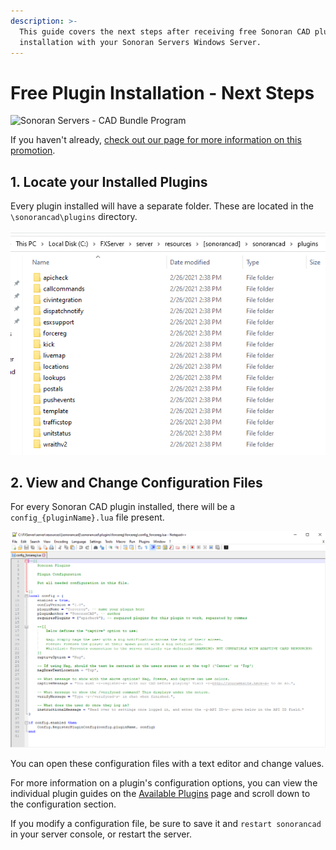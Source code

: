 ```yaml
---
description: >-
  This guide covers the next steps after receiving free Sonoran CAD plugin
  installation with your Sonoran Servers Windows Server.
---
```


# Free Plugin Installation - Next Steps

![Sonoran Servers - CAD Bundle Program](https://gblobscdn.gitbook.com/assets%2F-M4pGN81fb4R6zFhodcu%2F-MU0jWI0XNTj0okGoEY2%2F-MU0kAzkpUlHYFxoJw2f%2FBanner\_3.png?alt=media\&token=31511ed4-b1cb-4abe-a60a-c0f02790ca35)

If you haven't already, [check out our page for more information on this promotion](../../pricing/faq/bundle-discount-sonoran-servers.md).

## 1. Locate your Installed Plugins

Every plugin installed will have a separate folder. These are located in the `\sonorancad\plugins` directory.

![Sonoran CAD - Plugin Folders](<../../.gitbook/assets/image (118).png>)

## 2. View and Change Configuration Files

For every Sonoran CAD plugin installed, there will be a `config_{pluginName}.lua` file present.

![Sonoran CAD - Plugin Config File](<../../.gitbook/assets/image (119).png>)

You can open these configuration files with a text editor and change values.

For more information on a plugin's configuration options, you can view the individual plugin guides on the [Available Plugins](available-plugins/) page and scroll down to the configuration section.

If you modify a configuration file, be sure to save it and `restart sonorancad` in your server console, or restart the server.

